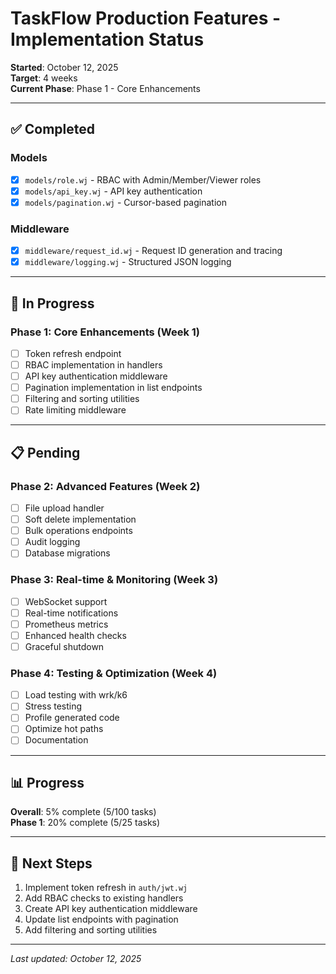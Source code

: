 # TaskFlow Production Features - Implementation Status

**Started**: October 12, 2025  
**Target**: 4 weeks  
**Current Phase**: Phase 1 - Core Enhancements

---

## ✅ Completed

### Models
- [x] `models/role.wj` - RBAC with Admin/Member/Viewer roles
- [x] `models/api_key.wj` - API key authentication
- [x] `models/pagination.wj` - Cursor-based pagination

### Middleware
- [x] `middleware/request_id.wj` - Request ID generation and tracing
- [x] `middleware/logging.wj` - Structured JSON logging

---

## 🚧 In Progress

### Phase 1: Core Enhancements (Week 1)
- [ ] Token refresh endpoint
- [ ] RBAC implementation in handlers
- [ ] API key authentication middleware
- [ ] Pagination implementation in list endpoints
- [ ] Filtering and sorting utilities
- [ ] Rate limiting middleware

---

## 📋 Pending

### Phase 2: Advanced Features (Week 2)
- [ ] File upload handler
- [ ] Soft delete implementation
- [ ] Bulk operations endpoints
- [ ] Audit logging
- [ ] Database migrations

### Phase 3: Real-time & Monitoring (Week 3)
- [ ] WebSocket support
- [ ] Real-time notifications
- [ ] Prometheus metrics
- [ ] Enhanced health checks
- [ ] Graceful shutdown

### Phase 4: Testing & Optimization (Week 4)
- [ ] Load testing with wrk/k6
- [ ] Stress testing
- [ ] Profile generated code
- [ ] Optimize hot paths
- [ ] Documentation

---

## 📊 Progress

**Overall**: 5% complete (5/100 tasks)  
**Phase 1**: 20% complete (5/25 tasks)

---

## 🎯 Next Steps

1. Implement token refresh in `auth/jwt.wj`
2. Add RBAC checks to existing handlers
3. Create API key authentication middleware
4. Update list endpoints with pagination
5. Add filtering and sorting utilities

---

*Last updated: October 12, 2025*

